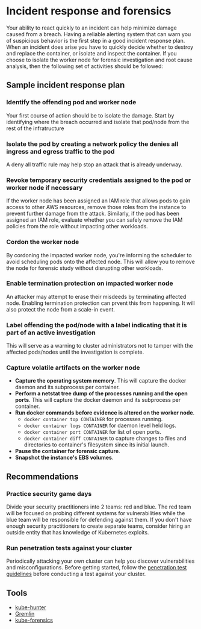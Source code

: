 # Incident response and forensics
Your ability to react quickly to an incident can help minimize damage caused from a breach. Having a reliable alerting system that can warn you of suspicious behavior is the first step in a good incident response plan. When an incident does arise you have to quickly decide whether to destroy and replace the container, or isolate and inspect the container. If you choose to isolate the worker node for forensic investigation and root cause analysis, then the following set of activities should be followed:

## Sample incident response plan

### Identify the offending pod and worker node
Your first course of action should be to isolate the damage.  Start by identifying where the breach occurred and isolate that pod/node from the rest of the infratructure
### Isolate the pod by creating a network policy the denies all ingress and egress traffic to the pod
A deny all traffic rule may help stop an attack that is already underway. 
### Revoke temporary security credentials assigned to the pod or worker node if necessary
If the worker node has been assigned an IAM role that allows pods to gain access to other AWS resources, remove those roles from the instance to prevent further damage from the attack. Similarly, if the pod has been assigned an IAM role, evaluate whether you can safely remove the IAM policies from the role without impacting other workloads.
### Cordon the worker node
By cordoning the impacted worker node, you're informing the scheduler to avoid scheduling pods onto the affected node. This will allow you to remove the node for forensic study without disrupting other workloads.
### Enable termination protection on impacted worker node
An attacker may attempt to erase their misdeeds by terminating affected node.  Enabling termination protection can prvent this from happening.  It will also protect the node from a scale-in event. 
### Label offending the pod/node with a label indicating that it is part of an active investigation
This will serve as a warning to cluster administrators not to tamper with the affected pods/nodes until the investigation is complete. 
### Capture volatile artifacts on the worker node
+ **Capture the operating system memory**. This will capture the docker daemon and its subprocess per container.
+ **Perform a netstat tree dump of the processes running and the open ports**. This will capture the docker daemon and its subprocess per container. 
+ **Run docker commands before evidence is altered on the worker node**.
    + `docker container top CONTAINER` for processes running.
    + `docker container logs CONTAINER` for daemon level held logs.
    + `docker container port CONTAINER` for list of open ports.
    + `docker container diff CONTAINER` to capture changes to files and directories to container's  filesystem since its initial launch.   
+ **Pause the container for forensic capture**.
+ **Snapshot the instance's EBS volumes**.

## Recommendations
### Practice security game days
Divide your security practitioners into 2 teams: red and blue.  The red team will be focused on probing different systems for vulnerabilities while the blue team will be responsible for defending against them.  If you don't have enough security practitioners to create separate teams, consider hiring an outside entity that has knowledge of Kubernetes exploits. 

### Run penetration tests against your cluster
Periodically attacking your own cluster can help you discover vulnerabilities and misconfigurations.  Before getting started, follow the [penetration test guidelines](https://aws.amazon.com/security/penetration-testing/) before conducting a test against your cluster. 

## Tools
+ [kube-hunter](https://github.com/aquasecurity/kube-hunter)
+ [Gremlin](https://www.gremlin.com/product/#kubernetes)
+ [kube-forensics](https://github.com/keikoproj/kube-forensics)
